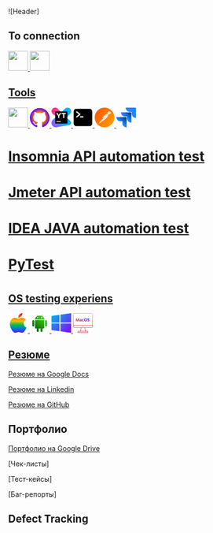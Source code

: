 ![Header]
## To connection 
  <a rel="nofollow noopener noreferrer" href="https://t.me/evanovnew" target="_blank"><img src="https://i.ibb.co/F6jHYT3/Telegram-Negative.png" width="40" height="40" />
      <a rel="nofollow noopener noreferrer" href="https://www.linkedin.com/in/ivan-iksanov-765794229/" target="_blank"><img src="https://i.ibb.co/HPSdq9Z/Linked-In-Negative.png" width="40" height="40" />


## Tools
<a rel="nofollow noopener noreferrer" href="https://www.linkedin.com" target="_blank"><img src="https://i.ibb.co/xLRbLjp/Figma-Negative.png" width="40" height="40" /> 
<a rel="nofollow noopener noreferrer" href="https://www.linkedin.com" target="_blank"><img src="https://github.com/IvanIksanov/ivaniksanov/blob/main/Github%20-%20Negative.png" width="40" height="40" />
<a rel="nofollow noopener noreferrer" href="https://www.linkedin.com" target="_blank"><img src="https://github.com/IvanIksanov/ivaniksanov/blob/main/YouTrack_Icon.png" width="40" height="40" />
<a rel="nofollow noopener noreferrer" href="https://www.linkedin.com/in/ivan-iksanov-765794229/" target="_blank"><img src="https://github.com/IvanIksanov/ivaniksanov/blob/main/Frame-2.png" width="40" height="40" /> <a rel="nofollow noopener noreferrer" href="https://www.linkedin.com/in/ivan-iksanov-765794229/" target="_blank"><img src="https://github.com/IvanIksanov/ivaniksanov/blob/main/Frame-4.png" width="40" height="40" /> <a rel="nofollow noopener noreferrer" href="https://www.linkedin.com/in/ivan-iksanov-765794229/" target="_blank"><img src="https://github.com/IvanIksanov/ivaniksanov/blob/main/Jira.png" width="40" height="40" />
# Insomnia API automation test
# Jmeter API automation test
# IDEA JAVA automation test
# PyTest
# 


## OS testing experiens
<a rel="nofollow noopener noreferrer" href="https://www.linkedin.com/in/ivan-iksanov-765794229/" target="_blank"><img src="https://github.com/IvanIksanov/ivaniksanov/blob/main/Apple%20-%20Negative.png" width="40" height="40" /> <a rel="nofollow noopener noreferrer" href="https://www.linkedin.com/in/ivan-iksanov-765794229/" target="_blank"><img src="https://github.com/IvanIksanov/ivaniksanov/blob/main/Android%20-%20Negative.png" width="40" height="40" /> <a rel="nofollow noopener noreferrer" href="https://www.linkedin.com/in/ivan-iksanov-765794229/" target="_blank"><img src="https://github.com/IvanIksanov/ivaniksanov/blob/main/Group.png" width="40" height="40" /> <a rel="nofollow noopener noreferrer" href="https://www.linkedin.com/in/ivan-iksanov-765794229/" target="_blank"><img src="https://github.com/IvanIksanov/ivaniksanov/blob/main/Frame-5.png" width="40" height="40" />
 
## Резюме
  
[Резюме на Google Docs](https://docs.google.com/document/d/1HRhtAmWjqkDpU7Tl_bUSwl8JZkZJrTy3cRrkINeLbnQ/edit?usp=sharing)

[Резюме на Linkedin](https://www.linkedin.com/in/ivan-iksanov-765794229)

[Резюме на GitHub](hdhhddh)
  
## Портфолио
[Портфолио на Google Drive](https://drive.google.com/drive/folders/1tzLY46qKzsIftwOoA00wwULfRxo6GY-D?usp=sharing)

[Чек-листы]

[Тест-кейсы]

[Баг-репорты]


## Defect Tracking
## 
